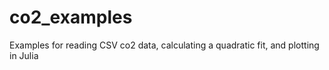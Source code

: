 # co2_examples
Examples for reading CSV co2 data, calculating a quadratic fit, and plotting in Julia
